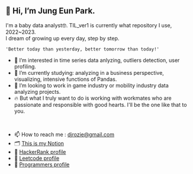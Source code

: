 ## 👋 Hi, I’m Jung Eun Park.
I'm a baby data analyst🤓. TIL_ver1 is currently what repository I use, 2022~2023.  
I dream of growing up every day, step by step.  

    'Better today than yesterday, better tomorrow than today!'

- 👀 I’m interested in time series data anlyzing, outliers detection, user profiling.
- 🌱 I’m currently studying: analyzing in a business perspective, visualizing, intensive functions of Pandas.
- 💞️ I’m looking to work in game industry or mobility industry data analyzing projects.  
- 🔥 But what I truly want to do is working with workmates who are passionate and responsible with good hearts. I'll be the one like that to you.
<br>  

- 📫 How to reach me : djrozie@gmail.com  
- 🗂 [This is my Notion](http://bit.ly/notionPJE)  
- 🧩 [HackerRank profile](https://www.hackerrank.com/djrozie)  
- 🧩 [Leetcode profile](https://leetcode.com/Angela-Park-JE/)  
- 🧩 [Programmers profile](https://career.programmers.co.kr/pr/djrozie_4150)  


<!---
Angela-Park-JE/Angela-Park-JE is a ✨ special ✨ repository because its `README.md` (this file) appears on your GitHub profile.
You can click the Preview link to take a look at your changes.
--->

